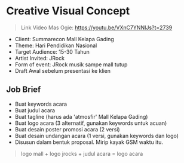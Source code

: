 # Creative Visual Concept

>  Link Video Mas Ogie: https://youtu.be/VXnC7YNNIJs?t=2739

- Client: Summarecon Mall Kelapa Gading
- Theme: Hari Pendidikan Nasional
- Target Audience: 15-30 Tahun
- Artist Invited: JRock
- Form of event: JRock musik sampe mall tutup
- Draft Awal sebelum presentasi ke klien

## Job Brief

- Buat keywords acara
- Buat judul acara
- Buat tagline (harus ada 'atmosfir' Mall Kelapa Gading)
- Buat logo acara (3 alternatif, gunakan keywords untuk acuan)
- Buat desain poster promosi acara (2 versi)
- Buat desain undangan acara (1 versi, gunakan keywords dan logo)
- Disusun dalam bentuk proposal. Mirip kayak GSM waktu itu.



>  logo mall + logo jrocks + judul acara = logo acara